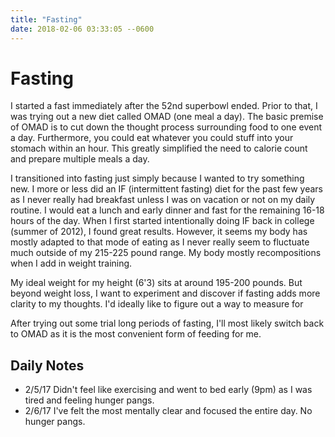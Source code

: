```yaml
---
title: "Fasting"
date: 2018-02-06 03:33:05 --0600
---
```


# Fasting

I started a fast immediately after the 52nd superbowl ended. Prior to that, I was trying out a new diet called OMAD (one meal a day). The basic premise of OMAD is to cut down the thought process surrounding food to one event a day. Furthermore, you could eat whatever you could stuff into your stomach within an hour. This greatly simplified the need to calorie count and prepare multiple meals a day. 

I transitioned into fasting just simply because I wanted to try something new. I more or less did an IF (intermittent fasting) diet for the past few years as I never really had breakfast unless I was on vacation or not on my daily routine. I would eat a lunch and early dinner and fast for the remaining 16-18 hours of the day. When I first started intentionally doing IF back in college (summer of 2012), I found great results. However, it seems my body has mostly adapted to that mode of eating as I never really seem to fluctuate much outside of my 215-225 pound range. My body mostly recompositions when I add in weight training. 

My ideal weight for my height (6'3) sits at around 195-200 pounds. But beyond weight loss, I want to experiment and discover if fasting adds more clarity to my thoughts. I'd ideally like to figure out a way to measure for 

After trying out some trial long periods of fasting, I'll most likely switch back to OMAD as it is the most convenient form of feeding for me.

## Daily Notes

- 2/5/17 Didn't feel like exercising and went to bed early (9pm) as I was tired and feeling hunger pangs.
- 2/6/17 I've felt the most mentally clear and focused the entire day. No hunger pangs.
